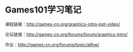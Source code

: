 # Games101学习笔记

课程链接：http://games-cn.org/graphics-intro-ppt-video/

论坛链接：http://games-cn.org/forums/forum/graphics-intro/

作业：http://games-cn.org/forums/topic/allhw/

